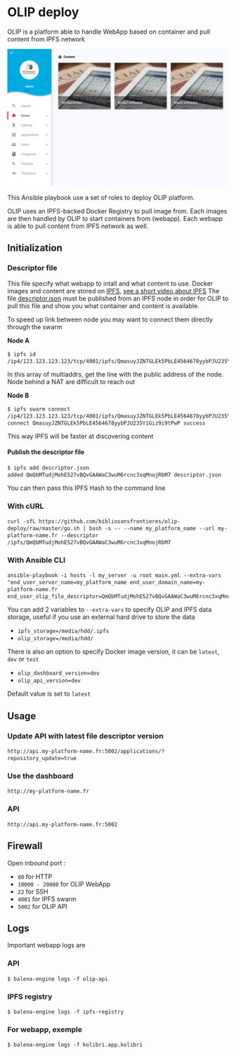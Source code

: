 # OLIP deploy

OLIP is a platform able to handle WebApp based on container and pull content from IPFS network

![](screenshot.png)

This Ansible playbook use a set of roles to deploy OLIP platform.

OLIP uses an IPFS-backed Docker Registry to pull image from. Each images are then handled by OLIP to start containers from (webapp). Each webapp is able to pull content from IPFS network as well.

## Initialization

### Descriptor file

This file specify what webapp to intall and what content to use. Docker images and content are stored on [IPFS](http://ipfs.io/), [see a short video about IPFS](https://www.youtube.com/watch?v=5Uj6uR3fp-U)
The file [descriptor.json](descriptor.json) must be published from an IPFS node in order for OLIP to pull this file and show you what container and content is available.

To speed up link between node you may want to connect them directly through the swarm

**Node A**

```
$ ipfs id
/ip4/123.123.123.123/tcp/4001/ipfs/QmasuyJZNTGLEk5PbLE4564678yybPJU235Y1Giz9i9tPwP
```

In this array of multiaddrs, get the line with the public address of the node. Node behind a NAT are difficult to reach out

**Node B**

```
$ ipfs swarm connect /ip4/123.123.123.123/tcp/4001/ipfs/QmasuyJZNTGLEk5PbLE4564678yybPJU235Y1Giz9i9tPwP
connect QmasuyJZNTGLEk5PbLE4564678yybPJU235Y1Giz9i9tPwP success
```

This way IPFS will be faster at discovering content

#### Publish the descriptor file

```
$ ipfs add descriptor.json
added QmQbMTudjMohE527vBQvGAAWaC3wuM6rcnc3xqMnojRbM7 descriptor.json
```

You can then pass this IPFS Hash to the command line


### With cURL

```
curl -sfL https://github.com/bibliosansfrontieres/olip-deploy/raw/master/go.sh | bash -s -- --name my_platform_name --url my-platform-name.fr --descriptor /ipfs/QmQbMTudjMohE527vBQvGAAWaC3wuM6rcnc3xqMnojRbM7
```

### With Ansible CLI

```
ansible-playbook -i hosts -l my_server -u root main.yml --extra-vars "end_user_server_name=my_platform_name end_user_domain_name=my-platform-name.fr end_user_olip_file_descriptor=QmQbMTudjMohE527vBQvGAAWaC3wuM6rcnc3xqMnojRbM7"
```

You can add 2 variables to `--extra-vars` to specify OLIP and IPFS data storage, useful if you use an external hard drive to store the data

* `ipfs_storage=/media/hdd/.ipfs`
* `olip_storage=/media/hdd/`

There is also an option to specify Docker image version, it can be `latest`, `dev` or `test`

* `olip_dashboard_version=dev`
* `olip_api_version=dev`

Default value is set to `latest`

## Usage

### Update API with latest file descriptor version

```
http://api.my-platform-name.fr:5002/applications/?repository_update=true
```

### Use the dashboard

```
http://my-platform-name.fr
```

### API

```
http://api.my-platform-name.fr:5002
```

## Firewall

Open inbound port :
* `80` for HTTP
* `10000 - 20000` for OLIP WebApp
* `22` for SSH
* `4001` for IPFS swarm
* `5002` for OLIP API

## Logs

Important webapp logs are

### API

```
$ balena-engine logs -f olip-api
```

### IPFS registry

```
$ balena-engine logs -f ipfs-registry
```

### For webapp, exemple

```
$ balena-engine logs -f kolibri.app.kolibri
```
